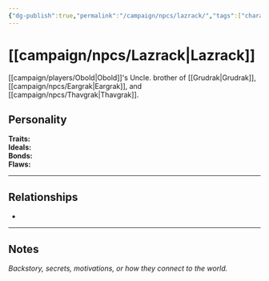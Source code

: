 ```yaml
---
{"dg-publish":true,"permalink":"/campaign/npcs/lazrack/","tags":["character","npc"],"noteIcon":"","created":"2025-10-26T18:46:19.837-07:00","updated":"2025-10-27T13:38:21.059-07:00"}
---
```


# [[campaign/npcs/Lazrack\|Lazrack]]
[[campaign/players/Obold\|Obold]]'s Uncle. brother of [[Grudrak\|Grudrak]], [[campaign/npcs/Eargrak\|Eargrak]], and [[campaign/npcs/Thavgrak\|Thavgrak]]. 
## Personality
**Traits:**  
**Ideals:**  
**Bonds:**  
**Flaws:**  

---

## Relationships
- 

---

## Notes
*Backstory, secrets, motivations, or how they connect to the world.*
